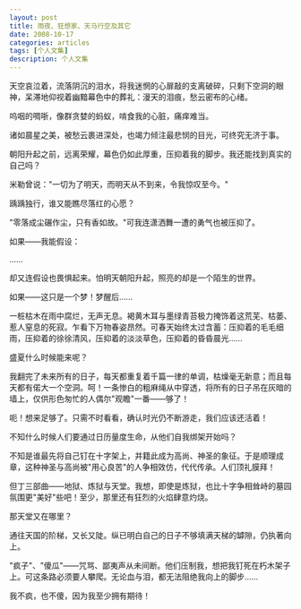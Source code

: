 ```yaml
---
layout: post
title: 雨夜、狂想家、天马行空及其它 
date: 2008-10-17
categories: articles
tags: [个人文集]
description: 个人文集
---
```


天空哀泣着，流落阴沉的泪水，将我迷惘的心扉敲的支离破碎，只剩下空洞的眼神，呆滞地仰视着幽黯幕色中的葬礼：漫天的泪痕，愁云密布的心绪。 

 呜咽的啁哳，像群贪婪的蚂蚁，啃食我的心脏，痛痒难当。 

 诸如晨星之美，被愁云裹进深处，也竭力倾注最悲悯的目光，可终究无济于事。 

 朝阳升起之前，远离荣耀，幕色仍如此厚重，压抑着我的脚步。我还能找到真实的自己吗？ 

 米勒曾说："一切为了明天，而明天从不到来，令我惊叹至今。" 

 踽踽独行，谁又能瞧尽落红的心愿？ 

 "零落成尘碾作尘，只有香如故。"可我连潇洒舞一遭的勇气也被压抑了。 

 如果——我能假设： 

 …… 

 却又连假设也畏惧起来。怕明天朝阳升起，照亮的却是一个陌生的世界。 

 如果——这只是一个梦！梦醒后…… 

 一桩枯木在雨中腐烂，无声无息。褐黄木耳与墨绿青苔极力掩饰着这荒芜、枯萎、惹人窒息的死寂。乍看下万物春姿昂然。可春天始终太过含蓄：压抑着的毛毛细雨，压抑着的徐徐清风，压抑着的淡淡草色，压抑着的昏昏晨光…… 

 盛夏什么时候能来呢？ 

 我翻完了未来所有的日子，每天都重复着千篇一律的单调，枯燥毫无新意；而且每天都有偌大一个空洞。呵！一条惨白的粗麻绳从中穿透，将所有的日子吊在灰暗的墙上，仅供形色匆忙的人偶尔"观瞻"一番——够了！ 

 呃！想来足够了。只需不时看看，确认时光仍不断游走，我们应该还活着！ 

 不知什么时候人们要通过日历量度生命，从他们自我绑架开始吗？ 

 不知是谁最先将自己钉在十字架上，并籍此成为高尚、神圣的象征。于是顺理成章，这种神圣与高尚被"用心良苦"的人争相效仿，代代传承。人们顶礼膜拜！ 

 但丁三部曲——地狱、炼狱与天堂。我想，即使是炼狱，也比十字争相耸峙的墓园氛围更"美好"些吧！至少，那里还有狂烈的火焰肆意灼烧。 

 那天堂又在哪里？ 

 通往天国的阶梯，又长又陡。纵已明白自己的日子不够填满天梯的罅隙，仍执著向上。 

 "疯子"、"傻瓜"——咒骂、鄙夷声从未间断。他们压制我，想把我钉死在朽木架子上。可这条路必须要人攀爬。无论血与泪，都无法阻绝我向上的脚步…… 

 我不疯，也不傻，因为我至少拥有期待！ 

